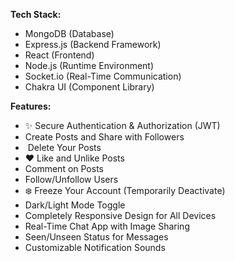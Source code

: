 
**Tech Stack:**

* MongoDB (Database)
* Express.js (Backend Framework)
* React (Frontend)
* Node.js (Runtime Environment)
* Socket.io (Real-Time Communication)
* Chakra UI (Component Library)

**Features:**

* ✨ Secure Authentication & Authorization (JWT)
*  Create Posts and Share with Followers
* ️ Delete Your Posts
* ❤️ Like and Unlike Posts
*  Comment on Posts
*  Follow/Unfollow Users
* ❄️ Freeze Your Account (Temporarily Deactivate)
*  Dark/Light Mode Toggle
*  Completely Responsive Design for All Devices
*  Real-Time Chat App with Image Sharing
*  Seen/Unseen Status for Messages
*  Customizable Notification Sounds



